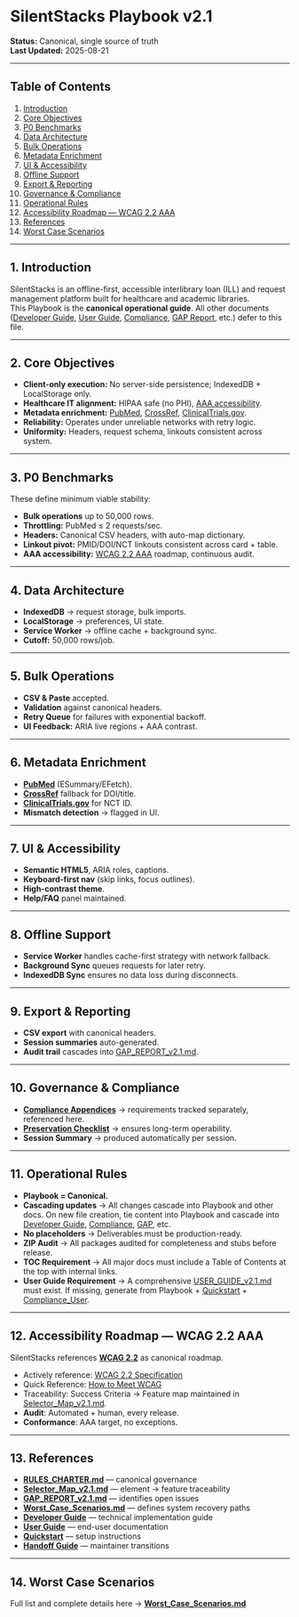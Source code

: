 # SilentStacks Playbook v2.1

**Status:** Canonical, single source of truth  
**Last Updated:** 2025-08-21  

---
## Table of Contents
1. [Introduction](#1-introduction)  
2. [Core Objectives](#2-core-objectives)  
3. [P0 Benchmarks](#3-p0-benchmarks)  
4. [Data Architecture](#4-data-architecture)  
5. [Bulk Operations](#5-bulk-operations)  
6. [Metadata Enrichment](#6-metadata-enrichment)  
7. [UI & Accessibility](#7-ui--accessibility)  
8. [Offline Support](#8-offline-support)  
9. [Export & Reporting](#9-export--reporting)  
10. [Governance & Compliance](#10-governance--compliance)  
11. [Operational Rules](#11-operational-rules)  
12. [Accessibility Roadmap — WCAG 2.2 AAA](#12-accessibility-roadmap--wcag-22-aaa)  
13. [References](#13-references)  
14. [Worst Case Scenarios](#14-worst-case-scenarios)  

---

## 1. Introduction
SilentStacks is an offline-first, accessible interlibrary loan (ILL) and request management platform built for healthcare and academic libraries.  
This Playbook is the **canonical operational guide**. All other documents ([Developer Guide](./DEVELOPER_GUIDE_v2.1.md), [User Guide](./COMPREHENSIVE_USER_GUIDE_v2.1.md), [Compliance](./COMPLIANCE_APPENDIX.md), [GAP Report](./GAP_REPORT_v2.1.md), etc.) defer to this file.

---

## 2. Core Objectives
- **Client-only execution:** No server-side persistence; IndexedDB + LocalStorage only.
- **Healthcare IT alignment:** HIPAA safe (no PHI), [AAA accessibility](https://www.w3.org/TR/WCAG22/).
- **Metadata enrichment:** [PubMed](https://pubmed.ncbi.nlm.nih.gov/), [CrossRef](https://www.crossref.org/), [ClinicalTrials.gov](https://clinicaltrials.gov/).
- **Reliability:** Operates under unreliable networks with retry logic.
- **Uniformity:** Headers, request schema, linkouts consistent across system.

---

## 3. P0 Benchmarks
These define minimum viable stability:

- **Bulk operations** up to 50,000 rows.
- **Throttling:** PubMed ≤ 2 requests/sec.
- **Headers:** Canonical CSV headers, with auto-map dictionary.
- **Linkout pivot:** PMID/DOI/NCT linkouts consistent across card + table.
- **AAA accessibility:** [WCAG 2.2 AAA](https://www.w3.org/TR/WCAG22/) roadmap, continuous audit.

---

## 4. Data Architecture
- **IndexedDB** → request storage, bulk imports.
- **LocalStorage** → preferences, UI state.
- **Service Worker** → offline cache + background sync.
- **Cutoff:** 50,000 rows/job.

---

## 5. Bulk Operations
- **CSV & Paste** accepted.
- **Validation** against canonical headers.
- **Retry Queue** for failures with exponential backoff.
- **UI Feedback:** ARIA live regions + AAA contrast.

---

## 6. Metadata Enrichment
- **[PubMed](https://pubmed.ncbi.nlm.nih.gov/)** (ESummary/EFetch).
- **[CrossRef](https://www.crossref.org/)** fallback for DOI/title.
- **[ClinicalTrials.gov](https://clinicaltrials.gov/)** for NCT ID.
- **Mismatch detection** → flagged in UI.

---

## 7. UI & Accessibility
- **Semantic HTML5**, ARIA roles, captions.
- **Keyboard-first nav** (skip links, focus outlines).
- **High-contrast theme**.
- **Help/FAQ** panel maintained.

---
## 8. Offline Support
- **Service Worker** handles cache-first strategy with network fallback.
- **Background Sync** queues requests for later retry.
- **IndexedDB Sync** ensures no data loss during disconnects.

---

## 9. Export & Reporting
- **CSV export** with canonical headers.
- **Session summaries** auto-generated.
- **Audit trail** cascades into [GAP_REPORT_v2.1.md](./GAP_REPORT_v2.1.md).

---

## 10. Governance & Compliance
- **[Compliance Appendices](./COMPLIANCE_APPENDIX.md)** → requirements tracked separately, referenced here.
- **[Preservation Checklist](./PRESERVATION_CHECKLIST.md)** → ensures long-term operability.
- **Session Summary** → produced automatically per session.

---

## 11. Operational Rules
- **Playbook = Canonical.**
- **Cascading updates** → All changes cascade into Playbook and other docs. On new file creation, tie content into Playbook and cascade into [Developer Guide](./DEVELOPER_GUIDE_v2.1.md), [Compliance](./COMPLIANCE_APPENDIX.md), [GAP](./GAP_REPORT_v2.1.md), etc.
- **No placeholders** → Deliverables must be production-ready.
- **ZIP Audit** → All packages audited for completeness and stubs before release.
- **TOC Requirement** → All major docs must include a Table of Contents at the top with internal links.
- **User Guide Requirement** → A comprehensive [USER_GUIDE_v2.1.md](./COMPREHENSIVE_USER_GUIDE_v2.1.md) must exist. If missing, generate from Playbook + [Quickstart](./QUICKSTART_v2.1.md) + [Compliance_User](./COMPLIANCE_APPENDIX_User.md).

---

## 12. Accessibility Roadmap — WCAG 2.2 AAA
SilentStacks references **[WCAG 2.2](https://www.w3.org/TR/WCAG22/)** as canonical roadmap.  
- Actively reference: [WCAG 2.2 Specification](https://www.w3.org/TR/WCAG22/)  
- Quick Reference: [How to Meet WCAG](https://www.w3.org/WAI/WCAG22/quickref/)
- Traceability: Success Criteria → Feature map maintained in [Selector_Map_v2.1.md](./Selector_Map_v2.1.md).  
- **Audit**: Automated + human, every release.  
- **Conformance**: AAA target, no exceptions.

---

## 13. References
- **[RULES_CHARTER.md](./RULES_CHARTER.md)** — canonical governance
- **[Selector_Map_v2.1.md](./Selector_Map_v2.1.md)** — element → feature traceability
- **[GAP_REPORT_v2.1.md](./GAP_REPORT_v2.1.md)** — identifies open issues
- **[Worst_Case_Scenarios.md](./Worst_Case_Scenarios.md)** — defines system recovery paths
- **[Developer Guide](./DEVELOPER_GUIDE_v2.1.md)** — technical implementation guide
- **[User Guide](./COMPREHENSIVE_USER_GUIDE_v2.1.md)** — end-user documentation
- **[Quickstart](./QUICKSTART_v2.1.md)** — setup instructions
- **[Handoff Guide](./HANDOFF_GUIDE.md)** — maintainer transitions

---

## 14. Worst Case Scenarios

Full list and complete details here → **[Worst_Case_Scenarios.md](./Worst_Case_Scenarios.md)**
